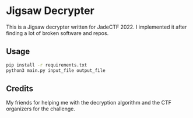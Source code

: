 # Jigsaw Decrypter

This is a Jigsaw decrypter written for JadeCTF 2022. I implemented it after finding a lot of broken software and repos.

## Usage

```bash
pip install -r requirements.txt
python3 main.py input_file output_file
```

## Credits
My friends for helping me with the decryption algorithm and the CTF organizers for the challenge.